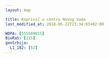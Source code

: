 ```yaml
---
layout: map

title: Koprivić u centru Novog Sada
last_modified_at: 2018-05-22T23:34:03+02:00

WDPA: [555589015]
BioRaS: [215]
geoSrbija:
  L1_182: [52]
---
```

